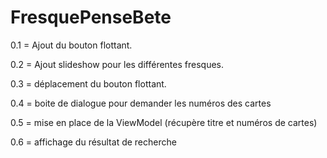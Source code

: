 # FresquePenseBete
0.1 = Ajout du bouton flottant.

0.2 = Ajout slideshow pour les différentes fresques.

0.3 = déplacement du bouton flottant.

0.4 = boite de dialogue pour demander les numéros des cartes

0.5 = mise en place de la ViewModel (récupère titre et numéros de cartes)

0.6 = affichage du résultat de recherche